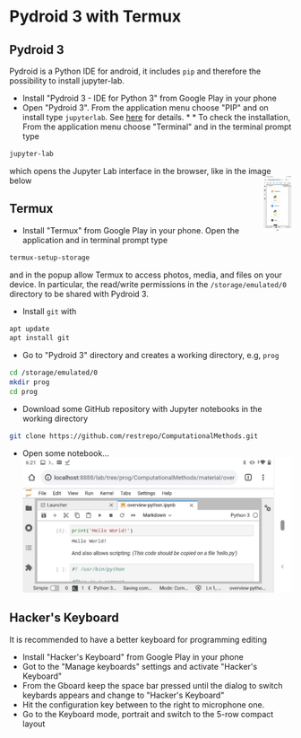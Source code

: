 # Pydroid 3 with Termux
## Pydroid 3
Pydroid is a Python IDE for android, it includes `pip` and therefore the possibility to install jupyter-lab. 

* Install "Pydroid 3 - IDE for Python 3" from Google Play in your phone
* Open "Pydroid 3". From the application menu choose "PIP" and on install type `jupyterlab`. See [here](https://stackoverflow.com/a/51581309/2268280) for details. * * To check the installation, From the application menu choose "Terminal" and in the terminal prompt type
```bash
jupyter-lab
```
which opens the Jupyter Lab interface in the browser, like in the image below
<img src="https://github.com/restrepo/pydroid_with_termux/raw/main/img/chrome.jpeg" alt="drawing" style="float:right;width:50px;"/>

## Termux
* Install "Termux" from Google Play in your phone. Open the application and in terminal prompt type
```bash
termux-setup-storage
```
and in the popup allow Termux to access photos, media, and files on your device.
In particular, the read/write permissions in the `/storage/emulated/0` directory to be shared with Pydroid 3.

* Install `git` with
```bash
apt update
apt install git
```
* Go to "Pydroid 3" directory and creates a working directory, e.g, `prog`
```bash
cd /storage/emulated/0
mkdir prog
cd prog
```

* Download some GitHub repository with Jupyter notebooks in the working directory
```bash
git clone https://github.com/restrepo/ComputationalMethods.git
```
* Open some notebook...
![img](https://github.com/restrepo/pydroid_with_termux/raw/main/img/jupyter.jpeg)

## Hacker's Keyboard
It is recommended to have a better keyboard for programming editing
* Install "Hacker's Keyboard" from Google Play in your phone
* Got to the "Manage keyboards" settings and activate "Hacker's Keyboard"
* From the Gboard keep the space bar pressed until the dialog to switch keybards appears and change to "Hacker's Keyboard" 
* Hit the configuration key between to the right to microphone one. 
* Go to the Keyboard mode, portrait and switch to the 5-row compact layout


